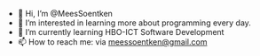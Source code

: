 - 👋 Hi, I’m @MeesSoentken
- 👀 I’m interested in learning more about programming every day.
- 🌱 I’m currently learning HBO-ICT Software Development
- 📫 How to reach me: via meessoentken@gmail.com

<!---
MeesSoentken/MeesSoentken is a ✨ special ✨ repository because its `README.md` (this file) appears on your GitHub profile.
You can click the Preview link to take a look at your changes.
--->
